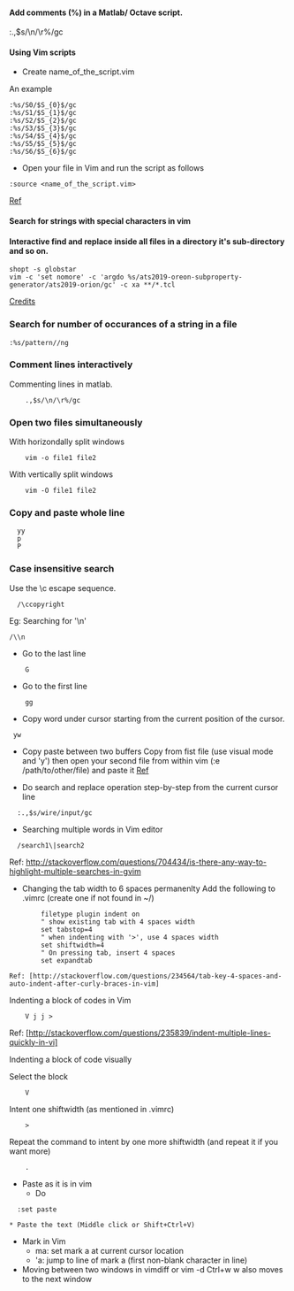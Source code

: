 #### Add comments (%) in a Matlab/ Octave script.

:.,$s/\n/\r\%/gc



#### Using Vim scripts

* Create name_of_the_script.vim

An example

```console
:%s/S0/$S_{0}$/gc
:%s/S1/$S_{1}$/gc
:%s/S2/$S_{2}$/gc
:%s/S3/$S_{3}$/gc
:%s/S4/$S_{4}$/gc
:%s/S5/$S_{5}$/gc
:%s/S6/$S_{6}$/gc
```

* Open your file in Vim and run the script as follows
```console
:source <name_of_the_script.vim>
```

[Ref](https://stackoverflow.com/questions/3374179/run-vim-script-from-vim-commandline/8806874)

#### Search for strings with special characters in vim

#### Interactive find and replace inside all files in a directory it's sub-directory and so on.

```console
shopt -s globstar
vim -c 'set nomore' -c 'argdo %s/ats2019-oreon-subproperty-generator/ats2019-orion/gc' -c xa **/*.tcl
```

[Credits](https://stackoverflow.com/questions/55774223/interactive-find-and-replace-in-all-files-including-those-in-sub-directories-usi)

### Search for number of occurances of a string in a file

```console
:%s/pattern//ng
```

### Comment lines interactively
Commenting lines in matlab.
	
```console
	.,$s/\n/\r%/gc
```

### Open two files simultaneously
  With horizondally split windows
```console
    vim -o file1 file2
```
  With vertically split windows
```console
    vim -O file1 file2
```

### Copy and paste whole line
```console
  yy
  p
  P
```

### Case insensitive search
Use the \c escape sequence.
```console
  /\ccopyright
```

Eg: Searching for '\n'
```console
/\\n
```

* Go to the last line
```console
    G
```
* Go to the first line
```console
    gg
```
* Copy word under cursor starting from the current position of the cursor.
```console
 yw 
```

* Copy paste between two buffers
    Copy from fist file (use visual mode and 'y') then open your second file from within vim (:e /path/to/other/file) and paste it
  [Ref](https://stackoverflow.com/questions/4620672/copy-and-paste-content-from-one-file-to-another-file-in-vi)

* Do search and replace operation step-by-step from the current cursor line
```console
  :.,$s/wire/input/gc
```

* Searching multiple words in Vim editor
```console
  /search1\|search2
```
  Ref: http://stackoverflow.com/questions/704434/is-there-any-way-to-highlight-multiple-searches-in-gvim

* Changing the tab width to 6 spaces permanenlty
    Add the following to .vimrc (create one if not found in ~/)
```console
        filetype plugin indent on
        " show existing tab with 4 spaces width
        set tabstop=4
        " when indenting with '>', use 4 spaces width
        set shiftwidth=4
        " On pressing tab, insert 4 spaces
        set expandtab
```
    Ref: [http://stackoverflow.com/questions/234564/tab-key-4-spaces-and-auto-indent-after-curly-braces-in-vim]

Indenting a block of codes in Vim

```console
    V j j >
```
  Ref: [http://stackoverflow.com/questions/235839/indent-multiple-lines-quickly-in-vi]

Indenting a block of code visually

  Select the block

```console
    V
```
  
  Intent one shiftwidth (as mentioned in .vimrc)
    
```console
    >
```
  
  Repeat the command to intent by one more shiftwidth (and repeat it if you want more)
    
```console
    .
```

* Paste as it is in vim
	* Do 
```console
  :set paste
```
	* Paste the text (Middle click or Shift+Ctrl+V)

* Mark in Vim
	* ma:	set mark a at current cursor location
	* 'a:	jump to line of mark a (first non-blank character in line) 
* Moving between two windows in vimdiff or vim -d
        Ctrl+w w also moves to the next window
